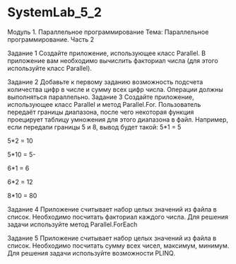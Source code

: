# SystemLab_5_2

Модуль 1. Параллельное программирование
Тема: Параллельное программирование.
Часть 2



Задание 1
Создайте приложение, использующее класс Parallel.
В приложение вам необходимо вычислить факториал
числа (для этого используйте класс Parallel).



Задание 2
Добавьте к первому заданию возможность подсчета
количества цифр в числе и сумму всех цифр числа. Операции должны выполняться параллельно.
Задание 3
Создайте приложение, использующее класс Parallel
и метод Parallel.For. Пользователь передаёт границы диапазона, после чего некоторая функция проецирует таблицу
умножения для этого диапазона в файл. Например, если
передали границы 5 и 8, вывод будет такой:
5*1 = 5

5*2 = 10

5*10 = 5-

6*1 = 6

6*2 = 12

8*10 = 80



Задание 4
Приложение считывает набор целых значений из файла
в список. Необходимо посчитать факториал каждого числа.
Для решения задачи используйте метод Parallel.ForEach



Задание 5
Приложение считывает набор целых значений из
файла в список. Необходимо посчитать сумму всех чисел,
максимум, минимум. Для решения задачи используйте
возможности PLINQ.
